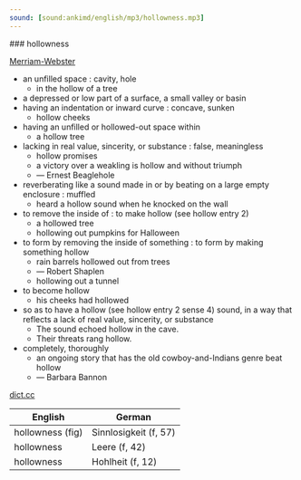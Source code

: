 ```yaml
---
sound: [sound:ankimd/english/mp3/hollowness.mp3]
---
```


\### hollowness

[Merriam-Webster](https://www.merriam-webster.com/dictionary/hollowness)

- an unfilled space : cavity, hole
    - in the hollow of a tree
- a depressed or low part of a surface, a small valley or basin
- having an indentation or inward curve : concave, sunken
    - hollow cheeks
- having an unfilled or hollowed-out space within
    - a hollow tree
- lacking in real value, sincerity, or substance : false, meaningless
    - hollow promises
    - a victory over a weakling is hollow and without triumph
    - — Ernest Beaglehole
- reverberating like a sound made in or by beating on a large empty enclosure : muffled
    - heard a hollow sound when he knocked on the wall
- to remove the inside of : to make hollow (see hollow entry 2)
    - a hollowed tree
    - hollowing out pumpkins for Halloween
- to form by removing the inside of something : to form by making something hollow
    - rain barrels hollowed out from trees
    - — Robert Shaplen
    - hollowing out a tunnel
- to become hollow
    - his cheeks had hollowed
- so as to have a hollow (see hollow entry 2 sense 4) sound, in a way that reflects a lack of real value, sincerity, or substance
    - The sound echoed hollow in the cave.
    - Their threats rang hollow.
- completely, thoroughly
    - an ongoing story that has the old cowboy-and-Indians genre beat hollow
    - — Barbara Bannon

[dict.cc](https://www.dict.cc/hollowness)

| English        | German       |
| -------------- | ------------ |
| hollowness (fig) | Sinnlosigkeit (f, 57) |
| hollowness | Leere (f, 42) |
| hollowness | Hohlheit (f, 12) |
